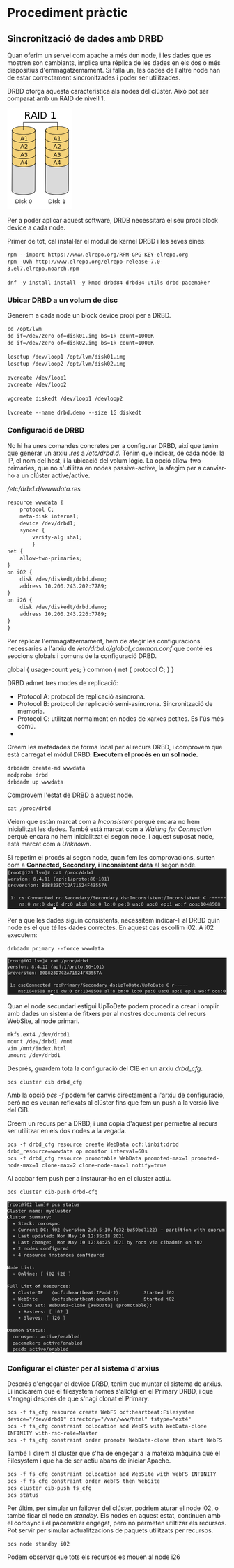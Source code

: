 # Procediment pràctic

## Sincronització de dades amb DRBD

Quan oferim un servei com apache a més dun node, i les dades que es mostren son cambiants, implica una réplica de les dades en els dos o més dispositius d'emmagatzemament. 
Si falla un, les dades de l'altre node han de estar correctament sincronitzades i poder ser utilitzades.

DRBD otorga aquesta característica als nodes del clúster. Això pot ser comparat amb un RAID de nivell 1.

![Imatge RAID1](imatges_procediment/raid1.png)

Per a poder aplicar aquest software, DRDB necessitarà el seu propi block device a cada node.

Primer de tot, cal instal·lar el modul de kernel DRBD i les seves eines:
```
rpm --import https://www.elrepo.org/RPM-GPG-KEY-elrepo.org
rpm -Uvh http://www.elrepo.org/elrepo-release-7.0-3.el7.elrepo.noarch.rpm

dnf -y install install -y kmod-drbd84 drbd84-utils drbd-pacemaker
```



### Ubicar DRBD a un volum de disc

Generem a cada node un block device propi per a DRBD.

```
cd /opt/lvm
dd if=/dev/zero of=disk01.img bs=1k count=1000K
dd if=/dev/zero of=disk02.img bs=1k count=1000K

losetup /dev/loop1 /opt/lvm/disk01.img
losetup /dev/loop2 /opt/lvm/disk02.img

pvcreate /dev/loop1
pvcreate /dev/loop2

vgcreate diskedt /dev/loop1 /devloop2 

lvcreate --name drbd.demo --size 1G diskedt
```


### Configuració de DRBD

No hi ha unes comandes concretes per a configurar DRBD, així que tenim que generar un arxiu *.res* a */etc/drbd.d*.
Tenim que indicar, de cada node: la IP, el nom del host, i la ubicació del volum lògic. 
La opció allow-two-primaries, que no s'utilitza en nodes passive-active, la afegim per a canviar-ho a un clúster active/active.

*/etc/drbd.d/wwwdata.res*
```
resource wwwdata {
	protocol C;
	meta-disk internal;
	device /dev/drbd1;
	syncer {
		verify-alg sha1;
		}
net {
	allow-two-primaries;
}
on i02 {
	disk /dev/diskedt/drbd.demo;
	address 10.200.243.202:7789;
}
on i26 {
	disk /dev/diskedt/drbd.demo;
	address 10.200.243.226:7789;
}
}
```

Per replicar l'emmagatzemament, hem de afegir les configuracions necessaries a l'arxiu de */etc/drbd.d/global_common.conf* que conté les seccions globals i comuns de la configuració DRBD.

global {
 usage-count  yes;
}
common {
 net {
  protocol C;
 }
}

DRBD admet tres modes de replicació:
- Protocol A: protocol de replicació asíncrona.
- Protocol B: protocol de replicació semi-asíncrona. Sincronització de memoria.
- Protocol C: utilitzat normalment en nodes de xarxes petites. Es l'ús més comú.
- 

Creem les metadades de forma local per al recurs DRBD, i comprovem que està carregat el módul DRBD. **Executem el procés en un sol node.**
```
drbdadm create-md wwwdata
modprobe drbd
drbdadm up wwwdata
```


Comprovem l'estat de DRBD a aquest node.
```
cat /proc/drbd
```

Veiem que estàn marcat com a *Inconsistent* perquè encara no hem inicialitzat les dades.
També està marcat com a *Waiting for Connection* perquè encara no hem inicialitzat el segon node, i aquest suposat node, està marcat com a *Unknown*.

Si repetim el procés al segon node, quan fem les comprovacions, surten com a **Connected, Secondary, i Inconsistent data** al segon node.
![proc_drbd_connected](imatges_procediment/cat_proc_drbd.png)

Per a que les dades siguin consistents, necessitem indicar-li al DRBD quin node es el que té les dades correctes. En aquest cas escollim i02.
A i02 executem: 
```
drbdadm primary --force wwwdata
```
![proc_drbd](imatges_procediment/proc_drbd_synced_uptodate.png)


Quan el node secundari estigui UpToDate podem procedir a crear i omplir amb dades un sistema de fitxers per al nostres documents del recurs WebSite, al node primari.
```
mkfs.ext4 /dev/drbd1
mount /dev/drbd1 /mnt
vim /mnt/index.html
umount /dev/drbd1
```

Després, guardem tota la configuració del CIB en un arxiu *drbd_cfg*.
```
pcs cluster cib drbd_cfg
```


Amb la opció *pcs -f* podem fer canvis directament a l'arxiu de configuració, però no es veuran reflexats al clúster fins que fem un push a la versió live del CiB.

Creem un recurs per a DRBD, i una copia d'aquest per permetre al recurs ser utilitzar en els dos nodes a la vegada.
```
pcs -f drbd_cfg resource create WebData ocf:linbit:drbd drbd_resource=wwwdata op monitor interval=60s
pcs -f drbd_cfg resource promotable WebData promoted-max=1 promoted-node-max=1 clone-max=2 clone-node-max=1 notify=true
```

Al acabar fem push per a instaurar-ho en el cluster actiu.
```
pcs cluster cib-push drbd-cfg
```
![drbd_status](imatges_procediment/pcs_status_cluster_drbd.png)

### Configurar el clúster per al sistema d'arxius

Després d'engegar el device DRBD, tenim que muntar el sistema de arxius. Li indicarem que el filesystem només s'allotgi en el Primary DRBD, i que s'engegi després de que s'hagi clonat el Primary.

```
pcs -f fs_cfg resource create WebFS ocf:heartbeat:Filesystem device="/dev/drbd1" directory="/var/www/html" fstype="ext4"
pcs -f fs_cfg constraint colocation add WebFS with WebData-clone INFINITY with-rsc-role=Master
pcs -f fs_cfg constraint order promote WebData-clone then start WebFS
```

També li direm al cluster que s'ha de engegar a la mateixa màquina que el Filesystem i que ha de ser actiu abans de iniciar Apache.
```
pcs -f fs_cfg constraint colocation add WebSite with WebFS INFINITY
pcs -f fs_cfg constraint order WebFS then WebSite
pcs cluster cib-push fs_cfg
pcs status
```

Per últim, per simular un failover del clúster, podriem aturar el node i02, o també ficar el node en *standby*. Els nodes en aquest estat, continuen amb el corosync i el pacemaker engegat, pero no permeten utiltizar els recursos. Pot servir per simular actualitzacions de paquets utilitzats per recursos.
```
pcs node standby i02
```

Podem observar que tots els recursos es mouen al node i26



